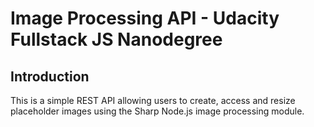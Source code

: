 # Image Processing API - Udacity Fullstack JS Nanodegree

## Introduction
This is a simple REST API allowing users to create, access and resize placeholder images using the Sharp Node.js image processing module.
 
